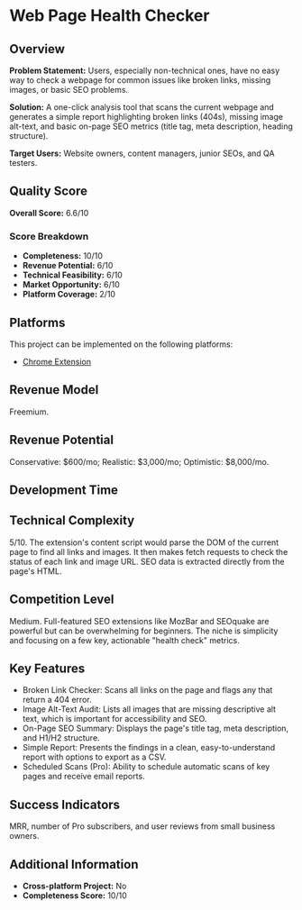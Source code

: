 # Web Page Health Checker

## Overview
**Problem Statement:** Users, especially non-technical ones, have no easy way to check a webpage for common issues like broken links, missing images, or basic SEO problems.

**Solution:** A one-click analysis tool that scans the current webpage and generates a simple report highlighting broken links (404s), missing image alt-text, and basic on-page SEO metrics (title tag, meta description, heading structure).

**Target Users:** Website owners, content managers, junior SEOs, and QA testers.

## Quality Score
**Overall Score:** 6.6/10

### Score Breakdown
- **Completeness:** 10/10
- **Revenue Potential:** 6/10
- **Technical Feasibility:** 6/10
- **Market Opportunity:** 6/10
- **Platform Coverage:** 2/10

## Platforms
This project can be implemented on the following platforms:
- [Chrome Extension](./platforms/chrome-extension/)

## Revenue Model
Freemium.

## Revenue Potential
Conservative: $600/mo; Realistic: $3,000/mo; Optimistic: $8,000/mo.

## Development Time


## Technical Complexity
5/10. The extension's content script would parse the DOM of the current page to find all links and images. It then makes fetch requests to check the status of each link and image URL. SEO data is extracted directly from the page's HTML.

## Competition Level
Medium. Full-featured SEO extensions like MozBar and SEOquake are powerful but can be overwhelming for beginners. The niche is simplicity and focusing on a few key, actionable "health check" metrics.

## Key Features
- Broken Link Checker: Scans all links on the page and flags any that return a 404 error.
- Image Alt-Text Audit: Lists all images that are missing descriptive alt text, which is important for accessibility and SEO.
- On-Page SEO Summary: Displays the page's title tag, meta description, and H1/H2 structure.
- Simple Report: Presents the findings in a clean, easy-to-understand report with options to export as a CSV.
- Scheduled Scans (Pro): Ability to schedule automatic scans of key pages and receive email reports.

## Success Indicators
MRR, number of Pro subscribers, and user reviews from small business owners.

## Additional Information
- **Cross-platform Project:** No
- **Completeness Score:** 10/10
